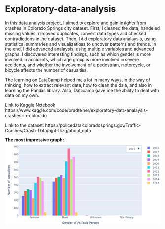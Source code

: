 <h1>Exploratory-data-analysis</h1>

<p>In this data analysis project, I aimed to explore and gain insights from crashes in Colorado Springs city dataset. First, I cleaned the data, handeled missing values, removed duplicates, convert data types and checked contradictions in the dataset.
Then, I did exploratory data analaysis, using statistical summaries and visualizations to uncover patterns and trends. In the end, I did advanced analaysis, using multiple variables and advanced graphs. I discovered interesting findings, such as which gender is more involved in accidents, which age group is more involved in severe accidents, and whether the involvement of a pedestrian, motorcycle, or bicycle affects the number of casualties.</p>

<p>The learning on DataCamp helped me a lot in many ways, in the way of thinking, how to extract relevant data, how to clean the data, and also in learning the Pandas library. Also, Datacamp gave me the ability to deal with data on my own.</p>

<p>Link to Kaggle Notebook <href>https://www.kaggle.com/code/oradtelner/exploratory-data-analaysis-crashes-in-colorado</href></p>
<p>Link to the dataset: <href>https://policedata.coloradosprings.gov/Traffic-Crashes/Crash-Data/bjpt-tkzq/about_data</href></p>

<b>The most impressive graph:</b>
![Graph](ImpressiveGraph.PNG)
